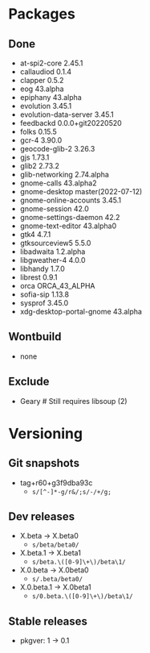 # Packages
## Done
- at-spi2-core 2.45.1
- callaudiod 0.1.4
- clapper 0.5.2
- eog 43.alpha
- epiphany 43.alpha
- evolution 3.45.1
- evolution-data-server 3.45.1
- feedbackd 0.0.0+git20220520
- folks 0.15.5
- gcr-4 3.90.0
- geocode-glib-2 3.26.3
- gjs 1.73.1
- glib2 2.73.2
- glib-networking 2.74.alpha
- gnome-calls 43.alpha2
- gnome-desktop master(2022-07-12)
- gnome-online-accounts 3.45.1
- gnome-session 42.0
- gnome-settings-daemon 42.2
- gnome-text-editor 43.alpha0
- gtk4 4.7.1
- gtksourceview5 5.5.0
- libadwaita 1.2.alpha
- libgweather-4 4.0.0
- libhandy 1.7.0
- librest 0.9.1
- orca ORCA_43_ALPHA
- sofia-sip 1.13.8
- sysprof 3.45.0
- xdg-desktop-portal-gnome 43.alpha


## Wontbuild
- none

## Exclude
- Geary # Still requires libsoup (2)

# Versioning
## Git snapshots
* tag+r60+g3f9dba93c
  * `s/[^-]*-g/r&/;s/-/+/g;`
## Dev releases
* X.beta -> X.beta0
  * `s/beta/beta0/`
* X.beta.1 -> X.beta1
  * `s/beta.\([0-9]\+\)/beta\1/`
* X.0.beta -> X.0beta0
  * `s/.beta/beta0/`
* X.0.beta.1 -> X.0beta1
  * `s/0.beta.\([0-9]\+\)/beta\1/`

## Stable releases
* pkgver: 1 -> 0.1
